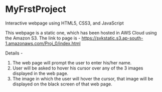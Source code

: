 # MyFrstProject
Interactive webpage using HTML5, CSS3, and JavaScript

This webpage is a static one, which has been hosted in AWS Cloud using the Amazon S3.
The link to page is - https://svkstatic.s3.ap-south-1.amazonaws.com/Proj_0/index.html

Details -
1. The web page will prompt the user to enter his/her name.
2. User will be asked to hover his cursor over any of the 3 images displayed in the web page.
3. The image in which the user will hover the cursor, that image will be displayed on the black screen of that web page.


